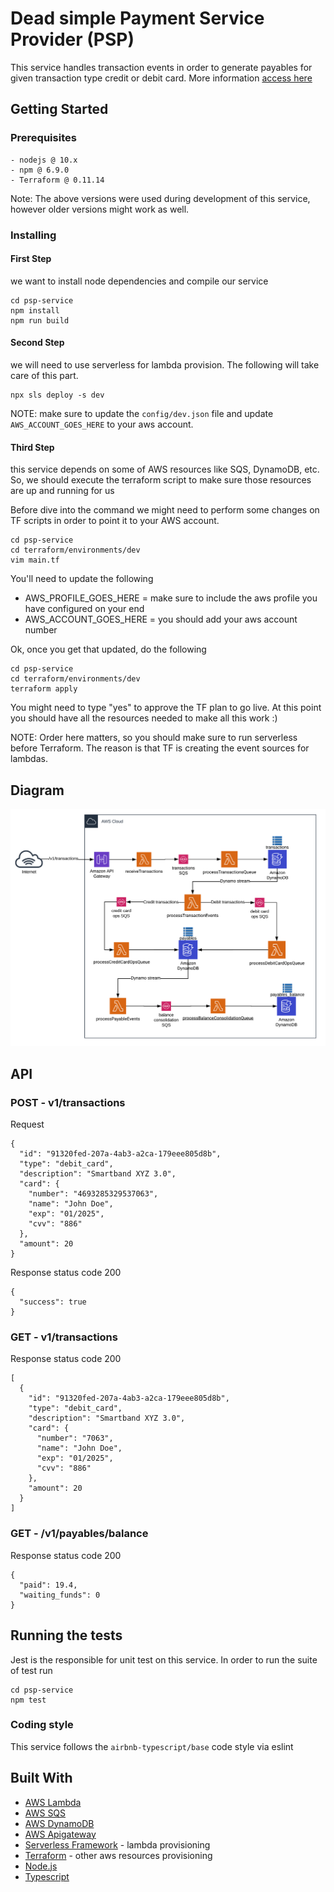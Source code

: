 # Dead simple Payment Service Provider (PSP)

This service handles transaction events in order to generate payables for given transaction type credit or debit card.
More information [access here](https://github.com/pagarme/vagas/tree/master/desafios/software-engineer-backend)

## Getting Started

### Prerequisites

```
- nodejs @ 10.x
- npm @ 6.9.0
- Terraform @ 0.11.14
```

Note: The above versions were used during development of this service, however older versions might work as well.

### Installing

#### First Step

we want to install node dependencies and compile our service

```
cd psp-service
npm install
npm run build
```

#### Second Step

we will need to use serverless for lambda provision. The following will take care of this part.

```
npx sls deploy -s dev
```

NOTE: make sure to update the `config/dev.json` file and update `AWS_ACCOUNT_GOES_HERE` to your aws account.

#### Third Step

this service depends on some of AWS resources like SQS, DynamoDB, etc. So, we should execute the terraform script to make sure those resources are up and running for us

Before dive into the command we might need to perform some changes on TF scripts in order to point it to your AWS account.

```
cd psp-service
cd terraform/environments/dev
vim main.tf
```

You'll need to update the following

- AWS_PROFILE_GOES_HERE = make sure to include the aws profile you have configured on your end
- AWS_ACCOUNT_GOES_HERE = you should add your aws account number

Ok, once you get that updated, do the following

```
cd psp-service
cd terraform/environments/dev
terraform apply
```

You might need to type "yes" to approve the TF plan to go live.
At this point you should have all the resources needed to make all this work :)

NOTE: Order here matters, so you should make sure to run serverless before Terraform. The reason is that TF is creating the event sources for lambdas.

## Diagram

![diagram](images/diagram.png)

## API

### POST - v1/transactions

Request
```
{
  "id": "91320fed-207a-4ab3-a2ca-179eee805d8b",
  "type": "debit_card",
  "description": "Smartband XYZ 3.0",
  "card": {
    "number": "4693285329537063",
    "name": "John Doe",
    "exp": "01/2025",
    "cvv": "886"
  },
  "amount": 20
}
```

Response
status code 200
```
{
  "success": true
}
```

### GET - v1/transactions

Response
status code 200
```
[
  {
    "id": "91320fed-207a-4ab3-a2ca-179eee805d8b",
    "type": "debit_card",
    "description": "Smartband XYZ 3.0",
    "card": {
      "number": "7063",
      "name": "John Doe",
      "exp": "01/2025",
      "cvv": "886"
    },
    "amount": 20
  }
]
```

### GET - /v1/payables/balance

Response
status code 200
```
{
  "paid": 19.4,
  "waiting_funds": 0
}
```

## Running the tests

Jest is the responsible for unit test on this service. In order to run the suite of test run

```
cd psp-service
npm test
```

### Coding style

This service follows the `airbnb-typescript/base` code style via eslint

## Built With

* [AWS Lambda](https://aws.amazon.com/lambda/)
* [AWS SQS](https://aws.amazon.com/sqs/)
* [AWS DynamoDB](https://aws.amazon.com/dynamodb/)
* [AWS Apigateway](https://aws.amazon.com/apigateway/)
* [Serverless Framework](https://serverless.com/) - lambda provisioning
* [Terraform](terraform.io) - other aws resources provisioning
* [Node.js](https://nodejs.org)
* [Typescript](https://www.typescriptlang.org/)
